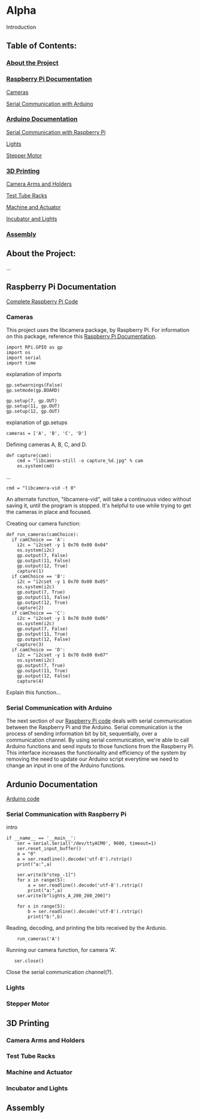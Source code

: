 # Alpha
Introduction


## Table of Contents:
### [About the Project](https://github.com/LiftLaboratory/Alpha/edit/main/README.md#about-the-project)
### [Raspberry Pi Documentation](https://github.com/LiftLaboratory/Alpha/edit/main/README.md#raspberry-pi-documentation)
  [Cameras](https://github.com/LiftLaboratory/Alpha/edit/main/README.md#cameras)
  
  [Serial Communication with Arduino](https://github.com/LiftLaboratory/Alpha/edit/main/README.md#serial-communication-with-arduino)
### [Arduino Documentation](https://github.com/LiftLaboratory/Alpha/edit/main/README.md#ardunio-documentation)
  [Serial Communication with Raspberry Pi](https://github.com/LiftLaboratory/Alpha/edit/main/README.md#serial-communication-with-raspberry-pi)
  
  [Lights](https://github.com/LiftLaboratory/Alpha/edit/main/README.md#lights)
  
  [Stepper Motor](https://github.com/LiftLaboratory/Alpha/edit/main/README.md#stepper-motor)
### [3D Printing](https://github.com/LiftLaboratory/Alpha/edit/main/README.md#3d-printing-1)
  [Camera Arms and Holders](https://github.com/LiftLaboratory/Alpha/edit/main/README.md#camera-parts)
  
  [Test Tube Racks](https://github.com/LiftLaboratory/Alpha/edit/main/README.md#test-tube-racks)
  
  [Machine and Actuator](https://github.com/LiftLaboratory/Alpha/edit/main/README.md#machine-and-actuator)
  
  [Incubator and Lights](https://github.com/LiftLaboratory/Alpha/edit/main/README.md#incubator-and-lights)
### [Assembly](https://github.com/LiftLaboratory/Alpha/edit/main/README.md#assembly-1)

## About the Project:

...

## Raspberry Pi Documentation

[Complete Raspberry Pi Code](./pi_serial_comm.py)

### Cameras
This project uses the libcamera package, by Raspberry Pi. For information on this package, reference this [Raspberry Pi Documentation](https://www.raspberrypi.com/documentation/accessories/camera.html#libcamera-and-libcamera-apps).

```
import RPi.GPIO as gp
import os
import serial
import time
```
explanation of imports

```
gp.setwarnings(False)
gp.setmode(gp.BOARD)

gp.setup(7, gp.OUT)
gp.setup(11, gp.OUT)
gp.setup(12, gp.OUT)
```
explanation of gp.setups

```
cameras = ['A', 'B', 'C', 'D']
```
Defining cameras A, B, C, and D.

```
def capture(cam):
    cmd = "libcamera-still -o capture_%d.jpg" % cam
    os.system(cmd)
```
...
```
cmd = "libcamera-vid -t 0"
```
An alternate function, "libcamera-vid", will take a continuous video without saving it, until the program is stopped. It's helpful to use while trying to get the cameras in place and focused.

Creating our camera function:
```
def run_cameras(camChoice):
  if camChoice == 'A':
    i2c = "i2cset -y 1 0x70 0x00 0x04"
    os.system(i2c)
    gp.output(7, False)
    gp.output(11, False)
    gp.output(12, True)
    capture(1)
  if camChoice == 'B':
    i2c = "i2cset -y 1 0x70 0x00 0x05"
    os.system(i2c)
    gp.output(7, True)
    gp.output(11, False)
    gp.output(12, True)
    capture(2)
  if camChoice == 'C':
    i2c = "i2cset -y 1 0x70 0x00 0x06"
    os.system(i2c)
    gp.output(7, False)
    gp.output(11, True)
    gp.output(12, False)
    capture(3)
  if camChoice == 'D':
    i2c = "i2cset -y 1 0x70 0x00 0x07"
    os.system(i2c)
    gp.output(7, True)
    gp.output(11, True)
    gp.output(12, False)
    capture(4)
 ```
 Explain this function...

### Serial Communication with Arduino
The next section of our [Raspberry Pi code](./pi_serial_comm.py) deals with serial communication between the Raspberry Pi and the Arduino. Serial communication is the process of sending information bit by bit, sequentially, over a communication channel. By using serial communication, we're able to call Arduino functions and send inputs to those functions from the Raspberry Pi. This interface increases the functionality and efficiency of the system by removing the need to update our Arduino script everytime we need to change an input in one of the Arduino functions. 

## Ardunio Documentation

[Arduino code](./arduino_code.ino)

### Serial Communication with Raspberry Pi
intro

```
if __name__ == '__main__':
    ser = serial.Serial('/dev/ttyACM0', 9600, timeout=1)
    ser.reset_input_buffer()
    a = "0"
    a = ser.readline().decode('utf-8').rstrip()
    print("a:",a)
```

```
    ser.write(b"step_-1]")
    for x in range(5):
        a = ser.readline().decode('utf-8').rstrip()
        print("a:",a)
    ser.write(b"lights_A_200_200_200]")
 ```   
    
```
    for x in range(5):
        b = ser.readline().decode('utf-8').rstrip()
        print("b:",b)
```
Reading, decoding, and printing the bits received by the Ardunio. 
```        
    run_cameras('A')
 ```
 Running our camera function, for camera 'A'.
 ```       
    ser.close()
 ```
Close the serial communication channel(?).

### Lights

### Stepper Motor


## 3D Printing
### Camera Arms and Holders

### Test Tube Racks

### Machine and Actuator

### Incubator and Lights


## Assembly
